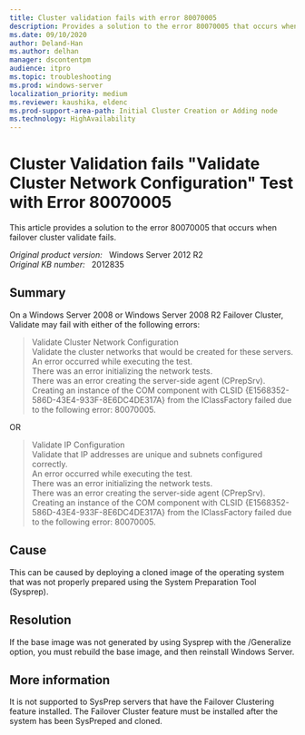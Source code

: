 ```yaml
---
title: Cluster validation fails with error 80070005
description: Provides a solution to the error 80070005 that occurs when failover cluster validate fails.
ms.date: 09/10/2020
author: Deland-Han
ms.author: delhan
manager: dscontentpm
audience: itpro
ms.topic: troubleshooting
ms.prod: windows-server
localization_priority: medium
ms.reviewer: kaushika, eldenc
ms.prod-support-area-path: Initial Cluster Creation or Adding node
ms.technology: HighAvailability  
---
```

# Cluster Validation fails "Validate Cluster Network Configuration" Test with Error 80070005

This article provides a solution to the error 80070005 that occurs when failover cluster validate fails.

_Original product version:_ &nbsp; Windows Server 2012 R2  
_Original KB number:_ &nbsp; 2012835

## Summary

On a Windows Server 2008 or Windows Server 2008 R2 Failover Cluster, Validate may fail with either of the following errors:

> Validate Cluster Network Configuration  
Validate the cluster networks that would be created for these servers.  
An error occurred while executing the test.  
There was an error initializing the network tests.  
There was an error creating the server-side agent (CPrepSrv).  
Creating an instance of the COM component with CLSID {E1568352-586D-43E4-933F-8E6DC4DE317A} from the IClassFactory failed due to the following error: 80070005.  

OR

> Validate IP Configuration  
Validate that IP addresses are unique and subnets configured correctly.  
An error occurred while executing the test.  
There was an error initializing the network tests.  
There was an error creating the server-side agent (CPrepSrv).  
Creating an instance of the COM component with CLSID {E1568352-586D-43E4-933F-8E6DC4DE317A} from the IClassFactory failed due to the following error: 80070005.  

## Cause

This can be caused by deploying a cloned image of the operating system that was not properly prepared using the System Preparation Tool (Sysprep).

## Resolution

If the base image was not generated by using Sysprep with the /Generalize option, you must rebuild the base image, and then reinstall Windows Server.

## More information

It is not supported to SysPrep servers that have the Failover Clustering feature installed.  The Failover Cluster feature must be installed after the system has been SysPreped and cloned.

